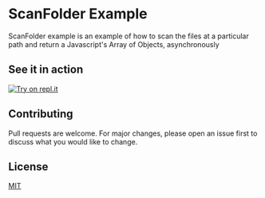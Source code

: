 # ScanFolder Example

ScanFolder example is an example of how to scan the files at a particular path and return a Javascript's Array of Objects, asynchronously

## See it in action

[![Try on repl.it](https://img.shields.io/badge/repl-try%20on%20repl.it-%23f8fafa?style=for-the-badge&logo=repl.it)](https://repl.it/@jruipinto/scan-folder-example)


## Contributing
Pull requests are welcome. For major changes, please open an issue first to discuss what you would like to change.

## License
[MIT](LICENSE)